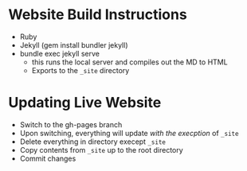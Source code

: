 # Website Build Instructions

- Ruby
- Jekyll (gem install bundler jekyll)
- bundle exec jekyll serve 
    - this runs the local server and compiles out the MD to HTML
    - Exports to the `_site` directory

# Updating Live Website

- Switch to the gh-pages branch
- Upon switching, everything will update *with the execption* of `_site`
- Delete everything in directory execept `_site`
- Copy contents from `_site` up to the root directory
- Commit changes